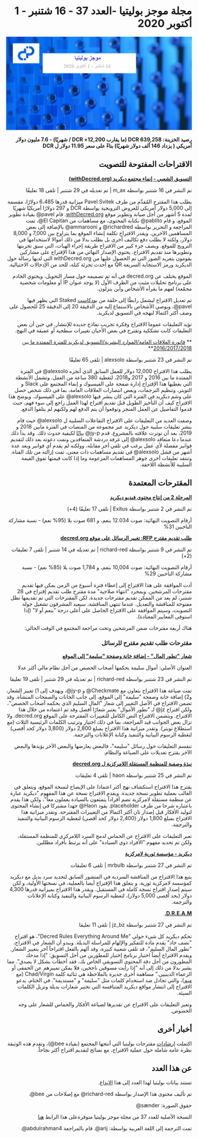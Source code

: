 <div dir="rtl">

# مجلة موجز بوليتيا -العدد 37 - 16 شتنبر - 1 أكتوبر 2020

![Image credit: @sænder](../img/037-title.png)

**رصيد الخزينة: 639,258 DCR (ما يقارب 12,200+ DCR / شهريًا) - 7.6 مليون دولار أمريكي ( يزداد 146 ألف دولار شهريًا) بناءً على سعر 11.95 دولار ل DCR**

## الاقتراحات المفتوحة للتصويت

**[التسويق الشعبي - إنماء مجتمع ديكريد (withDecred.org)](https://proposals.decred.org/proposals/2bf72e6)**

تم النشر في 16 شتنبر بواسطة m_ax | تم تعديله في 29 شتنبر | تلقى 18 تعليقًا

يطلب هذا المقترح المُقدَّم من طرف Pavel Svitek ميزانية قدرها 6،485 دولارًا، مقسمة إلى 5,000  دولار أمريكي للعروض الترويجية بواسطة DCR و 297 دولارًا أمريكيًا شهريًا لمدة 5 أشهر من أجل صيانة وتطوير موقع [withDecred.org](https://withDecred.org). قام pavel@ بقيادة تطوير الموقع، و قام pablito@ بكتابة المحتوى، مع مساهمات من El Capitan@، تمت المراجعة و التحرير بواسطة richardred@ و ammarooni@ بالإضافة إلى بعض المساهمين الآخرين. ويقدر الاقتراح تكلفة إنشاء الموقع بما يتراوح بين 7,000 و 8,000 دولار، ولكنه لا يطلب دفع تكاليف أخرى بل يطلب بدلا من ذلك أموالا لاستخدامها في الترويج للموقع. ويصف جزء كبير من الاقتراح طريقة إجراء الهبات، التي سبق تجربتها وتطويرها منذ تقديم الاقتراح. يحتوي الإصدار النهائي من هذا الإقتراح على مشاركين يقومون بتغريد الصور التي تم الحصول عليها من withDecred.org التي لديها رسالة حول الديكريد ورمز الاستجابة السريعة QR مع أحدث تجزئة كتلة، للحد من الإدخالات الاحتيالية.

الموقع يختلف عن decred.org في أنه تم تصميمه حول مسار التحويل، ويحتوي الخادم على برنامج تحليلات مثبت من الطرف الأول (لا يوجد عنوان IP أو معلومات شخصية مجمّعة) لفهم ما يقرأه الأشخاص وأين ينزلون.

تم تعديل الاقتراح ليشمل رابطًا إلى حلقة من [بودكاست](https://anchor.fm/staked-podcast/episodes/Interview-with-Pavel-Svitek-Co-founder-of-WithDecred-org-ek1749)  Staked التي يظهر فيها pavel@، ويوصي الأشخاص بالاستماع إليه من الدقيقة 20 إلى الدقيقة 25  للحصول على وصف أكثر اكتمالا لنهجه في التسويق لديكريد.

تؤيد التعليقات عموما الاقتراح وفكرة تجريب نماذج جديدة للإنتشار. في حين أن بعض التعليقات كانت تشككية وتقترح في بعض الأحيان تغييرات سطحية أو عميقة في النهج.

** [فاتورة العلاقات العامة/الموارد البشرية/التسويق لديكريد للفترة الممتدة ما بين 2016/2017/2018](https://proposals.decred.org/proposals/f279ed5)**

تم النشر في 23 شتنبر بواسطة alexsolo | تلقى 65 تعليقًا

يطلب هذا الاقتراح 12,000 دولار للعمل السابق الذي أنجزه alexsolo@ في الفترة الممتدة ما بين 2016 و 2017 و2018، لتغطية 380 ساعة من العمل. وتشمل الأنشطة التي يغطيها هذا الإقتراح إدارة صفحة على الفيسبوك و إنماء المجتمع على Slack و التويتر، وتنظيم الترجمات، وبعض انتصارات العلاقات العامة، بما في ذلك شخص حصل على وشم ديكريد في الفترة التي كان ينشر فيها alexsolo@ على الفيسبوك. ويوضح هذا الاقتراح كيف أن التأخير الطويل قبل تقديم اقتراح لهذا العمل راجع إلى سوء فهم، حيث قدموا التفاصيل عن العمل المنجز وتوقعوا أن يتم الدفع لهم ولكنهم لم يتلقوا الدفع.

وصفت العديد من التعليقات على الاقتراح التفاعلات السلبية ل alexsolo@ حيث قام بنشر تعليقات سلبية حول ديكريد عبر مجموعة من المنصات في الفترة مابين 2018 و 2019، بعد أن توترت علاقته بالمشروع. قدم jy-p@ [بيانًا](https://proposals.decred.org/proposals/f279ed5695c9aff93e935a4665b67cff2f1032a2baffc6f3474cd0c97f9dde53/comments/48) لكيفية حدوث ذلك. وقد بدأ ذلك عندما دعا متعاقد alexsolo@ إلى غرفة دردشة المتعاقدين وتمت دعوته بعد ذلك لتقديم فواتير مفصلة لأي عمل يرغب في تلقي أجر مقابله، وولكنه لم يقدم أي فواتير وبعد عدة أشهر من فشل alexsolo@ في تقديم مساهمات ذات معنى، تمت إزالته من تلك القناة. وتنتقد تعليقات أخرى جوهر المساهمات المزعومة وما إذا كانت قيمتها تفوق القيمة السلبية للأنشطة اللاحقة.

## المقترحات المعتمدة

**[المرحلة 2 من إنتاج محتوى فيديو ديكريد](https://proposals.decred.org/proposals/1e55a41)**

تم النشر في 2 شتنبر بواسطة Exitus | تلقى 17 تعليقًا (4+)

أرقام التصويت النهائية: صوت 12.034 بنعم، و 681 صوت بلا (95% نعم) - نسبة مشاركة الناخبين 31%

**[طلب تقديم مقترح RFP: تغيير الرسائل على موقع decred.org](https://proposals.decred.org/proposals/91becea)**

تم النشر في 9 شتنبر بواسطة richard-red | تم تعديله في 14 شتنبر | تلقى 7 تعليقات (2+)

أرقام التصويت النهائية: صوت 10,004 بنعم، و 1,784 صوت بلا (85% نعم) - نسبة مشاركة الناخبين 29%

أدت الموافقة على هذا الاقتراح إلى إعطاء فترة أسبوع من الزمن يمكن فيها تقديم مقترحات المرشحين. وبمجرد "انتهاء صلاحية" مدة مقترح طلب تقديم إقتراح في 28 شتنبر، لم يعد من الممكن تقديم مقترحات جديدة، لكن المقترحات التي تم تقديمها تظل مفتوحة للمناقشة والتعديل. عندما تنتهي المناقشة، سيعيد المشرفون تشغيل جولة التصويت، وسيتم الموافقة على الاقتراح الحاصل على أعلى درجة "بنعم أو لا" (إذا استوفى المعايير المعتادة).

هناك أربعة مقترحات ضمن المرشحين وتحت مراجعة المجتمع في الوقت الحالي:

### مقترحات طلب تقديم مقترح للرسائل

**[شعار "تطور المال" - إضافة خانة وصفحة "سليمة" إلى الموقع](https://proposals.decred.org/proposals/f0a00d5)**

العنوان الأصلي: أموال سليمة يحكمها أصحاب الحصص من أجل نظام مالي أكثر عدلا

تم النشر في 23 شتنبر بواسطة richard-red | تم تعديله في 29 شتنبر | تلقى 19 تعليقا

تمت صياغة هذا الاقتراح بتعاون مع Checkmate@ و jy-p@، ويهدف إلى 1) تغيير الشعار، و2) إضافة خانة وصفحة "سليمة" إلى الموقع، إلى جانب الخانات والصفحات المنشأة. وقد تضمن الاقتراح في الأصل التغيير إلى شعار "المال السليم الذي يحكمه أصحاب الحصص"، ولكن اقتراح jz@ لـ "تطور الأموال" يعتبر شعارًا أفضل وقد تم اعتماده من خلال هذا الاقتراح. ويتضمن الاقتراح النص الكامل للتغييرات المقترحة على الموقع decred.org. ولا تزال بعض الجوانب قيد المراجعة، بما في ذلك اختيار وترتيب الكلمات الرئيسية الثلاث (مع استطلاع تويتر). وتقدر ميزانية هذا الاقتراح بمبلغ 2,800 دولار (3,800 دولار كحد أقصى) لتغطية الرسوم البيانية والتنفيذ وكتابة الإعلانات والترجمة.

تنقسم التعليقات حول رسائل "سليمة"، فالبعض يعارضها والبعض الآخر يؤيدها والبعض الآخر يقترح تعديلات على الصياغة والنظام.

**[نبذة وصفية للمنظمة المستقلة اللامركزية ل decred.org](https://proposals.decred.org/proposals/02d9fc2)**

تم النشر في 25 شتنبر بواسطة haon | تلقى 4 تعليقات

يقترح هذا الاقتراح استكشاف نهج أكثر اعتمادا على الإيضاح لنسخة الموقع، ويتعلق في الغالب بعملية تطوير نسخة جديدة. ويقدم الاقتراح نسخة عن هذا المفهوم "ديكريد عبارة عن منظمة مستقلة لامركزية تضم أفراداً يتمتعون بالسيادة يعملون معاً"، ولكن هذا يقدم باعتباره شرحا من طرف placeholder. يقود Haon@ جهدا مشتركا في إنشاء المحتوى لتوليد الأفكار قبل إصدار ثان أكثر اكتمالا من التغييرات المقترحة. وتقدر ميزانية هذا الاقتراح بمبلغ 1,800 دولار (2,400 دولار كحد أقصى) لتغطية الرسوم البيانية والتنفيذ والترجمة.

تعبر التعليقات على الاقتراح عن الحماس لدمج السرد اللامركزي للمنظمة المستقلة، ولكن تم تحديد مفهوم "الأفراد ذوي السيادة" على أنه يرتبط بأفراد مظللين.

**[ديكريد - مؤسسة ثورية لامركزية](https://proposals.decred.org/proposals/d6ff458)**

تم النشر في 27 شتنبر بواسطة mrbulb | تلقى 6 تعليقات

يتبع هذا الاقتراح من المناقشة السردية في المنشور السابق لتحديد سرد بديل مع ديكريد كمؤسسة لامركزية ثورية. و يتعلق هذا الإقتراح أيضا بالعملية، في نسختها الأولية، و لكن سيتم إصدار اقتراح نسخة كاملة في المستقبل. ويقدر هذا الاقتراح بميزانية قدرها 4,300 دولار (بحد أقصى 5,000 دولار)، لتغطية الرسوم البيانية والتنفيذ وكتابة الإعلانات والترجمة.

**[D.R.E.A.M.](https://proposals.decred.org/proposals/4532397)**

تم النشر في 27 شتنبر بواسطة jz_bz | تلقى 11 تعليقا

تحكم ديكريد كل شيء حولي "Decred Rules Everything Around Me"، هو اقتراح "نصف جاد" يقدم مادة للتفكير والإلهام للمراسلة البديلة. ويبدو أن الشعار في الاقتراح، "تطور المال السليم"، قد تلقى شعبية كبيرة، وقد ألهم بالفعل اقتراحاً آخر بتغيير الشعار. ويقدم الاقتراح أيضاً اختبار برنامج إختبار للمطورين من أجل التسويق:  "إذا مدحك المطورون من أجل دقة المحتوى التسويقي الخاص بك، فقد أخطأت بشكل لا يصدق". مما يشير بدلا من ذلك إلى أنه "إذا رأيت مسوقين ناجحين، فلا يمكن تمييزهم عن الحمقى أو الزعماء الدينيين.” مساهمة أخرى جديرة بالملاحظة هي ثنائية كلمة Chad/Virgin (مع [ميم](https://twitter.com/jz_bz/status/1310639727477915648))، والتي تجادل ضد استخدام كلمات مثل "سليمة" و "مستديمة". في الختام، يدعو الاقتراح إلى انتشار مواقع ديكريد المتنافسة التي تختبر شعارات بديلة وتزيل الكلمات السيئة.

وتعبر التعليقات على الاقتراح عن تقديرها لصياغة الأفكار والحماس للشعار على وجه الخصوص.

## أخبار أخرى

اكتملت [إرشادات](https://github.com/decredcommunity/guidelines/blob/master/proposals.md) مقترحات بوليتيا التي أنتجها المجتمع (بقيادة bee@)، وتقدم هذه الوثيقة نظرة عامة شاملة حول عملية الاقتراح، مع نصائح لتقديم اقتراح أكثر نجاحاً.

## عن هذا العدد

تستند بيانات بوليتيا لهذا العدد إلى هذا [الإيداع](https://github.com/decred-proposals/mainnet/commit/60ce930dfe1aab89ec007dd0faa99e9754fa4a63).

تم تأليف محتوى هذا الإصدار بواسطة richard-red@ مع إصلاحات من bee@.

حقوق الصورة: sænder@

النسخة الأصلية للعدد 37 من مجلة موجز بوليتيا متوفرةعلى هذا الرابط [هنا](https://blockcommons.red/politeia-digest/issue037/)

تمت الترجمة إلى اللغة العربية بواسطة: arij@. قام بالمراجعة abdulrahman4@.

</div>
